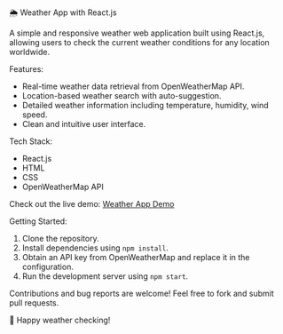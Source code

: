 🌦️ Weather App with React.js

A simple and responsive weather web application built using React.js, allowing users to check the current weather conditions for any location worldwide.

Features:
- Real-time weather data retrieval from OpenWeatherMap API.
- Location-based weather search with auto-suggestion.
- Detailed weather information including temperature, humidity, wind speed.
- Clean and intuitive user interface.

Tech Stack:
- React.js
- HTML
- CSS
- OpenWeatherMap API

Check out the live demo: [Weather App Demo](https://harshaavarthini.github.io/weather-app/)

Getting Started:
1. Clone the repository.
2. Install dependencies using `npm install`.
3. Obtain an API key from OpenWeatherMap and replace it in the configuration.
4. Run the development server using `npm start`.

Contributions and bug reports are welcome! Feel free to fork and submit pull requests.

🚀 Happy weather checking!
